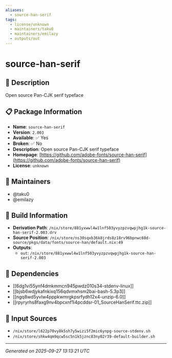 ```yaml
---
aliases:
  - source-han-serif
tags:
  - license/unknown
  - maintainers/taku0
  - maintainers/emilazy
  - outputs/out
---
```


# source-han-serif

## 📝 Description

Open source Pan-CJK serif typeface

## 📋 Package Information

- **Name**: `source-han-serif`
- **Version**: `2.003`
- **Available**: ✅ Yes
- **Broken**: ✅ No
- **Description**: Open source Pan-CJK serif typeface
- **Homepage**: [https://github.com/adobe-fonts/source-han-serif](https://github.com/adobe-fonts/source-han-serif)
- **License**: `unknown`
## 👥 Maintainers

- @taku0
- @emilazy


## 🔧 Build Information

- **Derivation Path**: `/nix/store/881yxwwl4w1lnf503yvyzpzvqwpjhg1k-source-han-serif-2.003.drv`
- **Source Position**: `/nix/store/ns30sqxb36k8jrds8z18rv96bpnwc60d-source/pkgs/data/fonts/source-han/default.nix:49`
- **Outputs**:
  - `out`:  `/nix/store/881yxwwl4w1lnf503yvyzpzvqwpjhg1k-source-han-serif-2.003`

## 🔗 Dependencies

- [[6dg1vi55ynf4dmkmmcn945pwdz010s34-stdenv-linux]]
- [[bjsb6wdjykafnkixq156qdvmxhsm2bai-bash-5.3p3]]
- [[ngq8wd5yvlw4pppkwmrgkpsrfydh12x4-unzip-6.0]]
- [[rpyryrhs8faxg9nv4bpcxnf1i4pcddsr-01_SourceHanSerif.ttc.zip]]

## 📁 Input Sources

- `/nix/store/l622p70vy8k5sh7y5wizi5f2mic6ynpg-source-stdenv.sh`
- `/nix/store/shkw4qm9qcw5sc5n1k5jznc83ny02r39-default-builder.sh`

---
*Generated on 2025-09-27 13:13:21 UTC*
